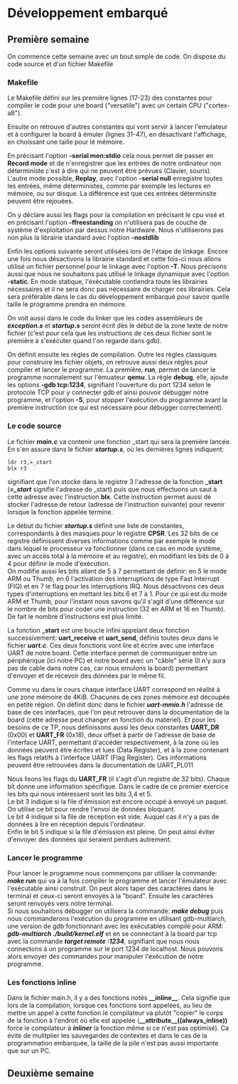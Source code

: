 # Développement embarqué

## Première semaine

On commence cette semaine avec un bout simple de code. On dispose du code source et d'un fichier Makefile

### Makefile

Le Makefile défini sur les première lignes (17-23) des constantes pour compiler le code pour une board ("versatile") avec un certain CPU ("cortex-a8").

Ensuite on retrouve d'autres constantes qui vont servir à lancer l'emulateur et à configurer la board à émuler (lignes 31-47), en désactivant l'affichage, en choissant une taille pour lé mémoire.

En précisant l'option __-serial mon:stdio__ cela nous permet de passer en __Record mode__ et de n'enregistrer que les entrées de notre ordinateur non déterministe c'est à dire qui ne peuvent être prévues (Clavier, souris). L'autre mode possible, __Replay__, avec l'option __-serial null__ enregistre toutes les entrées, même déterministes, comme par exemple les lectures en mémoire, ou sur disque. La différence est que ces entrées déterminsite peuvent être rejouées.

On y déclare aussi les flags pour la compilation en précisant le cpu visé et en précisant l'option __-ffreestanding__ on n'utilisera pas de couche de système d'exploitation par dessus notre Hardware. Nous n'utiliserons pas non plus la librairie standard avec l'option __-nostdlib__

Enfin les options suivante seront utilisées lors de l'étape de linkage. Encore une fois nous désactivons la librairie standard et cette fois-ci nous allons utilisé un fichier personnel pour le linkage avec l'option __-T__. Nous précisons aussi que nous ne souhaitons pas utilisé le linkage dynamique avec l'option __-static__. En mode statique, l'éxécutable contiendra toute les librairies nécessaires et il ne sera donc pas nécessaire de charger ces librairies. Cela sera préférable dans le cas du développement embarqué pour savoir quelle taille le programme prendra en mémoire. 

On voit aussi dans le code du linker que les codes assembleurs de ***exception.s*** et ***startup.s*** seront écrit dès le début de la zone texte de notre fichier (c'est pour cela que les instructions de ces deux fichier sont le première à s'exécuter quand l'on regarde dans gdb).

On définit ensuite les règles de compilation. Outre les règles classiques pour construire les fichier objets, on retrouve aussi deux règles pour compiler et lancer le programme. La première, __run__, permet de lancer le programme normalement sur l'émuateur __qemu__. La règle __debug__, elle, ajoute les options __-gdb tcp:1234__, signifiant l'ouverture du port 1234 selon le protocole TCP pour y connecter gdb et ainsi pouvoir débugger notre programme, et l'option __-S__, pour stopper l'exécution du programme avant la première instruction (ce qui est nécessaire pour débugger correctement).

### Le code source

Le fichier ***main.c*** va contenir une fonction _start qui sera la première lancée. En s'en assure dans le fichier ***startup.s***, où les dernières lignes indiquent:
```
ldr r3,=_start
blx r3
```
signifiant que l'on stocke dans le registre 3 l'adresse de la fonction __\_start__ (***=_start*** signifie l'adresse de _start) puis que nous effectuons un saut à cette adresse avec l'instruction __blx__. Cette instruction permet aussi de stocker l'adresse de retour (adresse de l'instruction suivante) pour revenir lorsque la fonction appelée termine.

Le début du fichier ***startup.s*** définit une liste de constantes, correspondants à des masques pour le registre __CPSR__. Les 32 bits de ce registre définissent diverses informations comme par exemple le mode dans lequel le processeur va fonctionner (dans ce cas en mode système, avec un accés total à la mémoire et au registre), en modifiant les bits de 0 à 4 pour définir le mode d'exécution.  
On modifie aussi les bits allant de 5 à 7 permettant de définir: en 5 le mode ARM ou Thumb, en 6 l'activation des interruptions de type Fast Interrupt (FIQ) et en 7 le flag pour les interruptions IRQ. Nous désactivons ces deux types d'interruptions en mettant les bits 6 et 7 à 1. Pour ce qui est du mode ARM et Thumb, pour l'instant nous savons qu'il s'agit d'une différence sur le nombre de bits pour coder une instruction (32 en ARM et 16 en Thumb). De fait le nombre d'instructions est plus limité.

La fonction __\_start__ est une boucle infini appelant deux fonction successivement: __uart\_receive__ et __uart\_send__, définis toutes deux dans le fichier ***uart.c***. Ces deux fonctions vont lire et écrire avec une interface UART de notre board. Cette interface permet de communiquer entre un périphérique (ici notre PC) et notre board avec un "câble" série (Il n'y aura pas de cable dans notre cas, car nous emulons la board) permettant d'envoyer et de recevoir des données par le même fil. 

Comme vu dans le cours chaque interface UART correspond en réalité à une zone mémoire de 4KiB. Chacunes de ces zones mémoire est découpée en petite région. On définit donc dans le fichier ***uart-mmio.h***  l'adresse de base de ces interfaces, que l'on peut retrouver dans la documentation de la board (cette adresse peut changer en fonction du matériel). Et pour les besoins de ce TP, nous définissons aussi les deux constantes __UART\_DR__ (0x00) et __UART\_FR__ (0x18), deux offset à partir de l'adresse de base de l'interface UART, permettant d'accéder respectivement, à la zone où les données peuvent être écrites et lues (Data Register), et à la zone contenant les flags relatifs à l'interface UART (Flag Register). Ces informations peuvent être retrouvées dans la documentation de UART_PL011

Nous lisons les flags du __UART\_FR__ (il s'agit d'un registre de 32 bits). Chaque bit donne une information spécifique. Dans le cadre de ce premier exercice les bits qui nous intéressent sont les bits 3,4 et 5.  
Le bit 3 indique si la file d'émission est encore occupé à envoyé un paquet. On utilise ce bit pour rendre l'envoi de données bloquant.  
Le bit 4 indique si la file de réception est vide. Auquel cas il n'y a pas de données à lire en réception depuis l'ordinateur.  
Enfin le bit 5 indique si la file d'émission est pleine. On peut ainsi éviter d'envoyer des données qui seraient perdues autrement.

### Lancer le programme

Pour lancer le programme nous commençons par utiliser la commande: ***make run*** qui va à la fois compiler le programme et lancer l'émulateur avec l'exécutable ainsi construit. On peut alors taper des caractères dans le terminal et ceux-ci seront envoyés à la "board". Ensuite les caractères seront renvoyés vers notre terminal.  
Si nous souhaitons débugger on utilisera la commande: ***make debug*** puis nous commanderons l'exécution du programme en utilisant gdb-multiarch, une version de gdb fonctionnant avec les exécutables compilé pour ARM:
***gdb-multiarch ./build/kernel.elf***
et en se connectant à la board par tcp avec la commande ***target remote :1234***, signifiant que nous nous connectons à un programme sur le port 1234 de localhost. Nous pouvons alors envoyer des commandes pour manipuler l'exécution de notre programme.

### Les fonctions __inline__

Dans le fichier main.h, il y a des fonctions notés __\_\_inline\_\___. Cela signifie que lors de la compilation, lorsque ces fonctions sont appelées, au lieu de mettre un appel à cette fonction le compilateur va plutôt "copier" le corps de la fonction à l'endroit où elle est appelée (__\_\_attribute\_\_((always\_inline))__ force le compilateur à ***inliner*** la fonction même si ce n'est pas optimisé). Ca évite de mulitplier les sauvegardes de contextes et dans le cas de la programmation embarquée, la taille de la pile n'est pas aussi importante que sur un PC.
 

## Deuxième semaine
